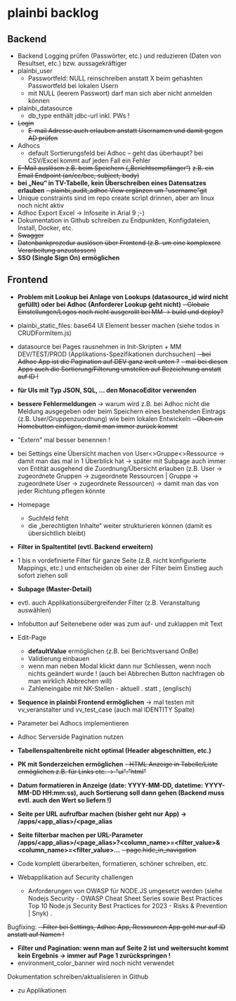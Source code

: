 # plainbi backlog

## Backend

- Backend Logging prüfen (Passwörter, etc.) und reduzieren (Daten von Resultset, etc.) bzw. aussagekräftiger
- plainbi_user 
	- Passwortfeld: NULL reinschreiben anstatt X beim gehashten Passwortfeld bei lokalen Usern
	- mit NULL (leerem Passwort) darf man sich aber nicht anmelden können
- plainbi_datasource
	- db_type enthält jdbc-url inkl. PWs !
- ~~Login~~
	- ~~E-mail Adresse auch erlauben anstatt Usernamen und damit gegen AD prüfen~~
- Adhocs
	- default Sortierungsfeld bei Adhoc – geht das überhaupt? bei CSV/Excel kommt auf jeden Fall ein Fehler
- ~~E-Mail auslösen z.B. beim Speichern („Berichtsempfänger“)~~
	~~z.B. ein Email Endpoint (an/cc/bcc, subject, body)~~
- **bei „Neu“ in TV-Tabelle, kein Überschreiben eines Datensatzes erlauben**
~~- plainbi_audit_adhoc View ergänzen um "username"git~~ 
- Unique constraints  sind im repo create script drinnen, aber am linux noch nicht aktiv
- Adhoc Export Excel -> Infoseite in Arial 9 ;-)
- Dokumentation in Github schreiben zu Endpunkten, Konfigdateien, Install, Docker, etc.
- ~~Swagger~~
- ~~Datenbankprozedur auslösen über Frontend (z.B. um eine komplexere Verarbeitung anzustossen)~~
- **SSO (Single Sign On) ermöglichen**

## Frontend

- **Problem mit Lookup bei Anlage von Lookups (datasource_id wird nicht gefüllt) oder bei Adhoc (Anforderer Lookup geht nicht)**
~~- Globale Einstellungen/Logos noch nicht ausgerollt bei MM -> build und deploy?~~
- plainbi_static_files: base64 UI Element besser machen (siehe todos in CRUDFormItem.js)
- datasource bei Pages rausnehmen in Init-Skripten + MM DEV/TEST/PROD (Applikations-Spezifikationen durchsuchen)
~~- bei Adhoc App ist die Pagination auf DEV ganz weit unten ?~~
~~- mal bei diesen Apps auch die Sortierung/Filterung umstellen auf Bezeichnung anstatt auf ID !~~
- **für UIs mit Typ JSON, SQL, ... den MonacoEditor verwenden**
- **bessere Fehlermeldungen** -> warum wird z.B. bei Adhoc nicht die Meldung ausgegeben oder beim Speichern eines bestehenden Eintrags (z.B. User/Gruppenzuordnung) wie beim lokalen Entwickeln
~~- Oben ein Homebutton einfügen, damit man immer zurück kommt~~
- "Extern" mal besser benennen !
- bei Settings eine Übersicht machen von User<>Gruppe<>Ressource -> damit man das mal in 1 Überblick hat -> später mit Subpage auch immer von Entität ausgehend die Zuordnung/Übersicht erlauben (z.B. User -> zugeordnete Gruppen -> zugeordnete Ressourcen | Gruppe -> zugeordnete User -> zugeordnete Ressourcen) -> damit man das von jeder Richtung pflegen könnte
- Homepage
	- Suchfeld fehlt
	- die „berechtigten Inhalte“ weiter strukturieren können (damit es übersichtlich bleibt)
- **Filter in Spaltentitel (evtl. Backend erweitern)**
- 1 bis n vordefinierte Filter für ganze Seite (z.B. nicht konfigurierte Mappings, etc.) und entscheiden ob einer der Filter beim Einstieg auch sofort ziehen soll
- **Subpage (Master-Detail)**
- evtl. auch Applikationsübergreifender Filter (z.B. Veranstaltung auswählen)
- Infobutton auf Seitenebene oder was zum auf- und zuklappen mit Text
- Edit-Page
	- **defaultValue** ermöglichen (z.B. bei Berichtsversand OnBe)
	- Validierung einbauen
	- wenn man neben Modal klickt dann nur Schliessen, wenn noch nichts geändert wurde ! (auch bei Abbrechen Button nachfragen ob man wirklich Abbrechen will)
	- Zahleneingabe mit NK-Stellen - aktuell . statt , (englisch)
- **Sequence in plainbi Frontend ermöglichen** -> mal testen mit vv_veranstalter und vv_test_case (auch mal IDENTITY Spalte)
- Parameter bei Adhocs implementieren
- Adhoc Serverside Pagination nutzen
- **Tabellenspaltenbreite nicht optimal (Header abgeschnitten, etc.)**
- **PK mit Sonderzeichen ermöglichen**
~~- HTML Anzeige in Tabelle/Liste ermöglichen z.B. für Links etc. -> "ui":"html"~~
- **Datum formatieren in Anzeige (date: YYYY-MM-DD, datetime: YYYY-MM-DD HH:mm:ss), auch Sortierung soll dann gehen (Backend muss evtl. auch den Wert so liefern !)**
- **Seite per URL aufrufbar machen (bisher geht nur App) -> /apps/<app_alias>/<page_alias**
- **Seite filterbar machen per URL-Parameter /apps/<app_alias>/<page_alias>?<column_name>=<filter_value>&<column_name>=<filter_value>...**
~~- page.hide_in_navigation~~

- Code komplett überarbeiten, formatieren, schöner schreiben, etc.

- Webapplikation auf Security challengen
  - Anforderungen von OWASP für NODE.JS umgesetzt werden (siehe Nodejs Security - OWASP Cheat Sheet Series  sowie Best Practices Top 10 Node.js Security Best Practices for 2023 - Risks & Prevention | Snyk) .


Bugfixing:
~~- Filter bei Settings, Adhoc App, Ressourcen App geht nur auf ID anstatt auf Namen !~~
- **Filter und Pagination: wenn man auf Seite 2 ist und weitersucht kommt kein Ergebnis -> immer auf Page 1 zurückspringen !**
- environment_color_banner wird noch nicht verwendet

Dokumentation schreiben/aktualisieren in Github
-  zu Applikationen
